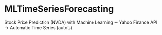 # MLTimeSeriesForecasting
Stock Price Prediction (NVDA) with Machine Learning -- Yahoo Finance API -> Automatic Time Series (autots)
